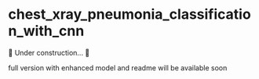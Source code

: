 # chest_xray_pneumonia_classification_with_cnn
🚧 Under construction... 🚧

full version with enhanced model and readme will be available soon
